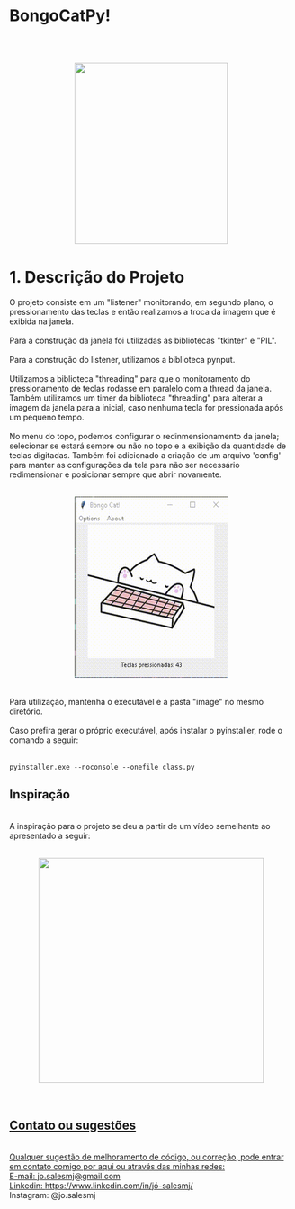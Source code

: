 # BongoCatPy!
<br>
<br>
<p align="center">
  <img width="272" height="322" src="https://raw.githubusercontent.com/josalesmj/pyCatKeyboard/master/bongocat.gif">
</p>

# 1. Descrição do Projeto
O projeto consiste em um "listener" monitorando, em segundo plano, o pressionamento das teclas e então realizamos a troca da imagem que é exibida na janela. 
<br>
<br>
Para a construção da janela foi utilizadas as bibliotecas "tkinter" e "PIL".
<br>
<br>
Para a construção do listener, utilizamos a biblioteca pynput.
<br>
<br>
Utilizamos a biblioteca "threading" para que o monitoramento do pressionamento de teclas rodasse em paralelo com a thread da janela. Também utilizamos um timer da biblioteca "threading" para alterar a imagem da janela para a inicial, caso nenhuma tecla for pressionada após um pequeno tempo.
<br>
<br>
No menu do topo, podemos configurar o redinmensionamento da janela; selecionar se estará sempre ou não no topo e a exibição da quantidade de teclas digitadas. Também foi adicionado a criação de um arquivo 'config' para manter as configurações da tela para não ser necessário redimensionar e posicionar sempre que abrir novamente. 
<br>
<br>
<p align="center">
  <img width="272" height="322" src="https://raw.githubusercontent.com/josalesmj/BongoCatPy/master/bongocat1.gif">
</p>
<br>
Para utilização, mantenha o executável e a pasta "image" no mesmo diretório.
<br>
<br>
Caso prefira gerar o próprio executável, após instalar o pyinstaller, rode o comando a seguir:
<br>
<br>

```
pyinstaller.exe --noconsole --onefile class.py
```

## Inspiração
<br>
A inspiração para o projeto se deu a partir de um vídeo semelhante ao apresentado a seguir:

<br>
<br>
<p align="center">
  <a href="https://www.youtube.com/watch?v=tvg6vvs0WbM" target="_blank">
  <img width="400" height="400" src="https://img.youtube.com/vi/tvg6vvs0WbM/0.jpg">
</p>
<br>

## Contato ou sugestões
<br>
Qualquer sugestão de melhoramento de código, ou correção, pode entrar em contato comigo por aqui ou através das minhas redes:<br>
E-mail: jo.salesmj@gmail.com<br>
Linkedin: <a href="linkedin.com/in/jó-salesmj/">https://www.linkedin.com/in/jó-salesmj/</a>
  <br>
Instagram: @jo.salesmj
